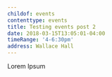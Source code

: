 ```yaml
---
childof: events
contenttype: events
title: Testing events post 2
date: 2018-03-15T13:05:01-04:00
timeRange: '4-6:30pm'
address: Wallace Hall
---
```

Lorem Ipsum
